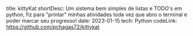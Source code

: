 title: kittyKat
shortDesc: Um sistema bem simples de listas e TODO's em python, fiz para "printar" minhas atividades toda vez que abro o terminal e poder marcar seu progresso!
date: 2023-01-15
tech: Python
codeLink: https://github.com/pchagas72/kittykat
